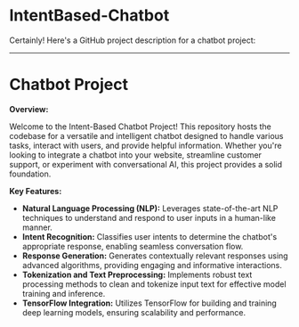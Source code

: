 # IntentBased-Chatbot

Certainly! Here's a GitHub project description for a chatbot project:

---

# Chatbot Project

**Overview:**

Welcome to the Intent-Based Chatbot Project! This repository hosts the codebase for a versatile and intelligent chatbot designed to handle various tasks, interact with users, and provide helpful information. Whether you're looking to integrate a chatbot into your website, streamline customer support, or experiment with conversational AI, this project provides a solid foundation.

**Key Features:**

- **Natural Language Processing (NLP):** Leverages state-of-the-art NLP techniques to understand and respond to user inputs in a human-like manner.
- **Intent Recognition:** Classifies user intents to determine the chatbot's appropriate response, enabling seamless conversation flow.
- **Response Generation:** Generates contextually relevant responses using advanced algorithms, providing engaging and informative interactions.
- **Tokenization and Text Preprocessing:** Implements robust text processing methods to clean and tokenize input text for effective model training and inference.
- **TensorFlow Integration:** Utilizes TensorFlow for building and training deep learning models, ensuring scalability and performance.
